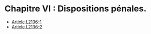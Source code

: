 # Chapitre VI : Dispositions pénales.

* [Article L2136-1](./LEGIARTI000019353816.md)
* [Article L2136-2](./LEGIARTI000019353813.md)
